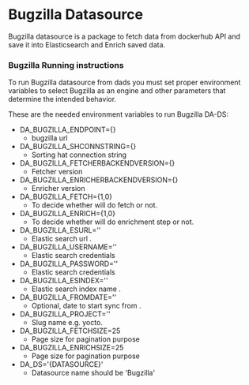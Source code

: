 Bugzilla Datasource
=========

Bugzilla datasource is a package to fetch data 
from dockerhub API and save it into Elasticsearch
 and Enrich saved data.


### Bugzilla Running instructions

To run Bugzilla datasource from dads you 
must set proper environment variables to 
select Bugzilla as an engine and other 
parameters that determine the intended behavior.

These are the needed environment variables to run Bugzilla DA-DS:
- DA_BUGZILLA_ENDPOINT={}
    - bugzilla url
- DA_BUGZILLA_SHCONNSTRING={}
    - Sorting hat connection string
- DA_BUGZILLA_FETCHERBACKENDVERSION={}
    - Fetcher version
- DA_BUGZILLA_ENRICHERBACKENDVERSION={}
    - Enricher version
- DA_BUGZILLA_FETCH={1,0}
    - To decide whether will do fetch or not.
- DA_BUGZILLA_ENRICH={1,0}
    - To decide whether will do enrichment step or not.
- DA_BUGZILLA_ESURL=''
    - Elastic search url .
- DA_BUGZILLA_USERNAME=''
    - Elastic search credentials
- DA_BUGZILLA_PASSWORD=''
    - Elastic search credentials
- DA_BUGZILLA_ESINDEX=''
    - Elastic search index name .
- DA_BUGZILLA_FROMDATE=''
    - Optional, date to start sync from .
- DA_BUGZILLA_PROJECT=''
    - Slug name e.g. yocto.
- DA_BUGZILLA_FETCHSIZE=25
    - Page size for pagination purpose
- DA_BUGZILLA_ENRICHSIZE=25
    - Page size for pagination purpose
- DA_DS='{DATASOURCE}'
    - Datasource name should be 'Bugzilla'